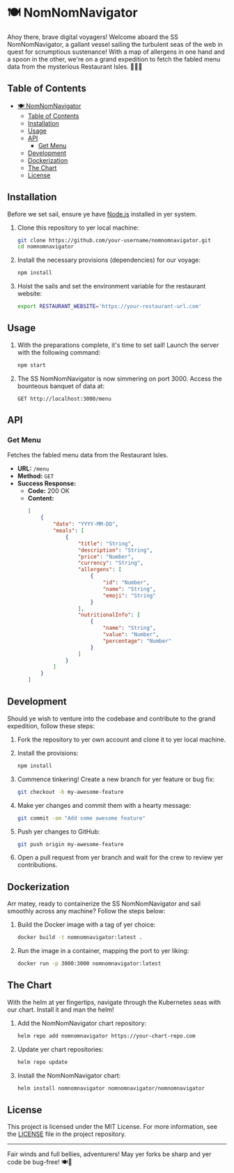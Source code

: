 # 🍽️ NomNomNavigator

Ahoy there, brave digital voyagers! Welcome aboard the SS NomNomNavigator, a gallant vessel sailing the turbulent seas of the web in quest for scrumptious sustenance! With a map of allergens in one hand and a spoon in the other, we're on a grand expedition to fetch the fabled menu data from the mysterious Restaurant Isles. 🏴‍☠️🦜

## Table of Contents

- [🍽️ NomNomNavigator](#️-nomnomnavigator)
  - [Table of Contents](#table-of-contents)
  - [Installation](#installation)
  - [Usage](#usage)
  - [API](#api)
    - [Get Menu](#get-menu)
  - [Development](#development)
  - [Dockerization](#dockerization)
  - [The Chart](#the-chart)
  - [License](#license)

## Installation

Before we set sail, ensure ye have [Node.js](https://nodejs.org/en/) installed in yer system.

1. Clone this repository to yer local machine:

    ```bash
    git clone https://github.com/your-username/nomnomnavigator.git
    cd nomnomnavigator
    ```

2. Install the necessary provisions (dependencies) for our voyage:

    ```bash
    npm install
    ```

3. Hoist the sails and set the environment variable for the restaurant website:

    ```bash
    export RESTAURANT_WEBSITE='https://your-restaurant-url.com'
    ```

## Usage

1. With the preparations complete, it's time to set sail! Launch the server with the following command:

    ```bash
    npm start
    ```

2. The SS NomNomNavigator is now simmering on port 3000. Access the bounteous banquet of data at:

    ```http
    GET http://localhost:3000/menu
    ```

## API

### Get Menu

Fetches the fabled menu data from the Restaurant Isles.

- **URL:** `/menu`
- **Method:** `GET`
- **Success Response:**
    - **Code:** 200 OK
    - **Content:**
        ```json
        [
            {
                "date": "YYYY-MM-DD",
                "meals": [
                    {
                        "title": "String",
                        "description": "String",
                        "price": "Number",
                        "currency": "String",
                        "allergens": [
                            {
                                "id": "Number",
                                "name": "String",
                                "emoji": "String"
                            }
                        ],
                        "nutritionalInfo": [
                            {
                                "name": "String",
                                "value": "Number",
                                "percentage": "Number"
                            }
                        ]
                    }
                ]
            }
        ]
        ```

## Development

Should ye wish to venture into the codebase and contribute to the grand expedition, follow these steps:

1. Fork the repository to yer own account and clone it to yer local machine.
2. Install the provisions:
    ```bash
    npm install
    ```

3. Commence tinkering! Create a new branch for yer feature or bug fix:
    ```bash
    git checkout -b my-awesome-feature
    ```

4. Make yer changes and commit them with a hearty message:
    ```bash
    git commit -am "Add some awesome feature"
    ```

5. Push yer changes to GitHub:
    ```bash
    git push origin my-awesome-feature
    ```

6. Open a pull request from yer branch and wait for the crew to review yer contributions.

## Dockerization

Arr matey, ready to containerize the SS NomNomNavigator and sail smoothly across any machine? Follow the steps below:

1. Build the Docker image with a tag of yer choice:
    
    ```bash
    docker build -t nomnomnavigator:latest .
    ```
    
2. Run the image in a container, mapping the port to yer liking:
    
    ```bash
    docker run -p 3000:3000 nomnomnavigator:latest
    ```

## The Chart

With the helm at yer fingertips, navigate through the Kubernetes seas with our chart. Install it and man the helm!

1. Add the NomNomNavigator chart repository:

    ```bash
    helm repo add nomnomnavigator https://your-chart-repo.com
    ```

2. Update yer chart repositories:

    ```bash
    helm repo update
    ```
    
3. Install the NomNomNavigator chart:

    ```bash
    helm install nomnomnavigator nomnomnavigator/nomnomnavigator
    ```

## License

This project is licensed under the MIT License. For more information, see the [LICENSE](LICENSE) file in the project repository.

---

Fair winds and full bellies, adventurers! May yer forks be sharp and yer code be bug-free! 🍽️🎉
